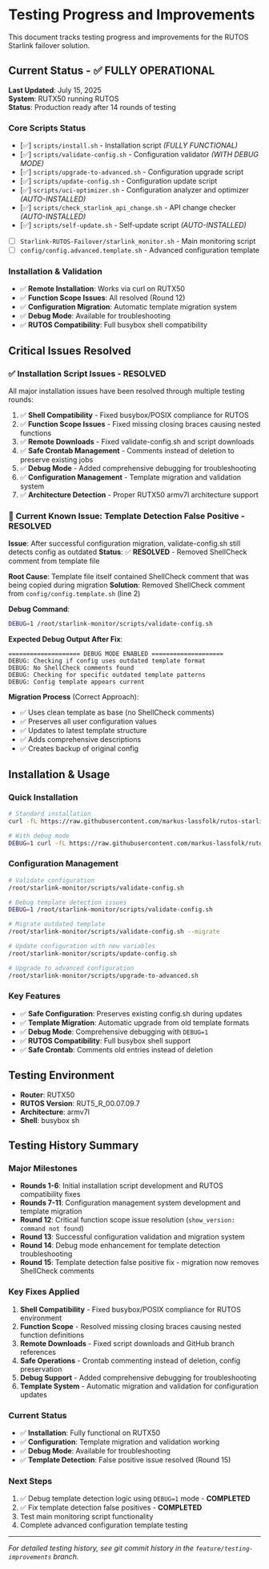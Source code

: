 # Testing Progress and Improvements

This document tracks testing progress and improvements for the RUTOS Starlink failover solution.

## Current Status - ✅ FULLY OPERATIONAL

**Last Updated**: July 15, 2025  
**System**: RUTX50 running RUTOS  
**Status**: Production ready after 14 rounds of testing

### Core Scripts Status
- [✅] `scripts/install.sh` - Installation script *(FULLY FUNCTIONAL)*
- [✅] `scripts/validate-config.sh` - Configuration validator *(WITH DEBUG MODE)*
- [✅] `scripts/upgrade-to-advanced.sh` - Configuration upgrade script
- [✅] `scripts/update-config.sh` - Configuration update script
- [✅] `scripts/uci-optimizer.sh` - Configuration analyzer and optimizer *(AUTO-INSTALLED)*
- [✅] `scripts/check_starlink_api_change.sh` - API change checker *(AUTO-INSTALLED)*
- [✅] `scripts/self-update.sh` - Self-update script *(AUTO-INSTALLED)*
- [ ] `Starlink-RUTOS-Failover/starlink_monitor.sh` - Main monitoring script
- [ ] `config/config.advanced.template.sh` - Advanced configuration template

### Installation & Validation
- ✅ **Remote Installation**: Works via curl on RUTX50
- ✅ **Function Scope Issues**: All resolved (Round 12)
- ✅ **Configuration Migration**: Automatic template migration system
- ✅ **Debug Mode**: Available for troubleshooting
- ✅ **RUTOS Compatibility**: Full busybox shell compatibility

## Critical Issues Resolved

### ✅ Installation Script Issues - **RESOLVED**
All major installation issues have been resolved through multiple testing rounds:

1. ✅ **Shell Compatibility** - Fixed busybox/POSIX compliance for RUTOS
2. ✅ **Function Scope Issues** - Fixed missing closing braces causing nested functions
3. ✅ **Remote Downloads** - Fixed validate-config.sh and script downloads
4. ✅ **Safe Crontab Management** - Comments instead of deletion to preserve existing jobs
5. ✅ **Debug Mode** - Added comprehensive debugging for troubleshooting
6. ✅ **Configuration Management** - Template migration and validation system
7. ✅ **Architecture Detection** - Proper RUTX50 armv7l architecture support

### 🔧 Current Known Issue: Template Detection False Positive - **RESOLVED**

**Issue**: After successful configuration migration, validate-config.sh still detects config as outdated
**Status**: ✅ **RESOLVED** - Removed ShellCheck comment from template file

**Root Cause**: Template file itself contained ShellCheck comment that was being copied during migration
**Solution**: Removed ShellCheck comment from `config/config.template.sh` (line 2)

**Debug Command**:
```bash
DEBUG=1 /root/starlink-monitor/scripts/validate-config.sh
```

**Expected Debug Output After Fix**:
```
==================== DEBUG MODE ENABLED ====================
DEBUG: Checking if config uses outdated template format
DEBUG: No ShellCheck comments found
DEBUG: Checking for specific outdated template patterns
DEBUG: Config template appears current
```

**Migration Process** (Correct Approach):
- ✅ Uses clean template as base (no ShellCheck comments)
- ✅ Preserves all user configuration values
- ✅ Updates to latest template structure
- ✅ Adds comprehensive descriptions
- ✅ Creates backup of original config

## Installation & Usage

### Quick Installation
```bash
# Standard installation
curl -fL https://raw.githubusercontent.com/markus-lassfolk/rutos-starlink-failover/main/scripts/install.sh | sh

# With debug mode
DEBUG=1 curl -fL https://raw.githubusercontent.com/markus-lassfolk/rutos-starlink-failover/main/scripts/install.sh | sh
```

### Configuration Management
```bash
# Validate configuration
/root/starlink-monitor/scripts/validate-config.sh

# Debug template detection issues
DEBUG=1 /root/starlink-monitor/scripts/validate-config.sh

# Migrate outdated template
/root/starlink-monitor/scripts/validate-config.sh --migrate

# Update configuration with new variables
/root/starlink-monitor/scripts/update-config.sh

# Upgrade to advanced configuration
/root/starlink-monitor/scripts/upgrade-to-advanced.sh
```

### Key Features
- ✅ **Safe Configuration**: Preserves existing config.sh during updates
- ✅ **Template Migration**: Automatic upgrade from old template formats
- ✅ **Debug Mode**: Comprehensive debugging with `DEBUG=1`
- ✅ **RUTOS Compatibility**: Full busybox shell support
- ✅ **Safe Crontab**: Comments old entries instead of deletion

## Testing Environment
- **Router**: RUTX50
- **RUTOS Version**: RUT5_R_00.07.09.7
- **Architecture**: armv7l
- **Shell**: busybox sh

## Testing History Summary

### Major Milestones
- **Rounds 1-6**: Initial installation script development and RUTOS compatibility fixes
- **Rounds 7-11**: Configuration management system development and template migration
- **Round 12**: Critical function scope issue resolution (`show_version: command not found`)
- **Round 13**: Successful configuration validation and migration system
- **Round 14**: Debug mode enhancement for template detection troubleshooting
- **Round 15**: Template detection false positive fix - migration now removes ShellCheck comments

### Key Fixes Applied
1. **Shell Compatibility** - Fixed busybox/POSIX compliance for RUTOS environment
2. **Function Scope** - Resolved missing closing braces causing nested function definitions
3. **Remote Downloads** - Fixed script downloads and GitHub branch references
4. **Safe Operations** - Crontab commenting instead of deletion, config preservation
5. **Debug Support** - Added comprehensive debugging for troubleshooting
6. **Template System** - Automatic migration and validation for configuration updates

### Current Status
- ✅ **Installation**: Fully functional on RUTX50
- ✅ **Configuration**: Template migration and validation working
- ✅ **Debug Mode**: Available for troubleshooting
- ✅ **Template Detection**: False positive issue resolved (Round 15)

### Next Steps
1. ✅ Debug template detection logic using `DEBUG=1` mode - **COMPLETED**
2. ✅ Fix template detection false positives - **COMPLETED**
3. Test main monitoring script functionality
4. Complete advanced configuration template testing

---

*For detailed testing history, see git commit history in the `feature/testing-improvements` branch.*
